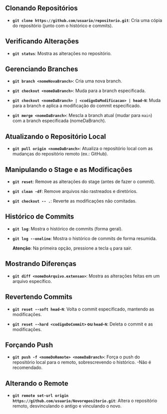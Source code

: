 ## Clonando Repositórios
- **`git clone https://github.com/usuario/repositorio.git`**: 
  Cria uma cópia do repositório (junto com o histórico e commits).

## Verificando Alterações
- **`git status`**: 
  Mostra as alterações no repositório.

## Gerenciando Branches
- **`git branch <nomeNovaBranch>`**: 
  Cria uma nova branch.
  
- **`git checkout <nomeDaBranch>`**: 
  Muda para a branch especificada.

- **`git checkout <nomeDaBranch> | <codigoDaModificacao> | head~N`**: 
  Muda para a branch e aplica a modificação do commit especificado.

- **`git merge <nomeDaBranch>`**: 
  Mescla a branch atual (mudar para ```main```) com a branch especificada (nomeDaBranch).

## Atualizando o Repositório Local
- **`git pull origin <nomeDaBranch>`**: 
  Atualiza o repositório local com as mudanças do repositório remoto (ex.: GitHub).

## Manipulando o Stage e as Modificações
- **`git reset`**: 
  Remove as alterações do stage (antes de fazer o commit).
  
- **`git clean -df`**: 
  Remove arquivos não rastreados e diretórios.

- **`git checkout -- .`**: 
  Reverte as modificações não comitadas.

## Histórico de Commits
- **`git log`**: 
  Mostra o histórico de commits (forma geral).
  
- **`git log --oneline`**: 
  Mostra o histórico de commits de forma resumida.

  **Atenção**: Na primeira opção, pressione a tecla `q` para sair.

## Mostrando Diferenças
- **`git diff <nomeDoArquivo.extensao>`**: 
  Mostra as alterações feitas em um arquivo específico.

## Revertendo Commits
- **`git reset --soft head~N`**: 
  Volta o commit especificado, mantendo as modificações.

- **`git reset --hard <codigoDoCommit>` ou `head~N`**: 
  Deleta o commit e as modificações.

## Forçando Push
- **`git push -f <nomeDoRemote> <nomeDaBranch>`**: 
  Força o push do repositório local para o remoto, sobrescrevendo o histórico.
  -Não é recomendado.

## Alterando o Remote
- **`git remote set-url origin https://github.com/usuario/Novorepositorio.git`**: 
  Altera o repositório remoto, desvinculando o antigo e vinculando o novo.